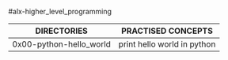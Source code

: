 #alx-higher_level_programming

DIRECTORIES | PRACTISED CONCEPTS
----------- | ------------------
0x00-python-hello_world | print hello world in python